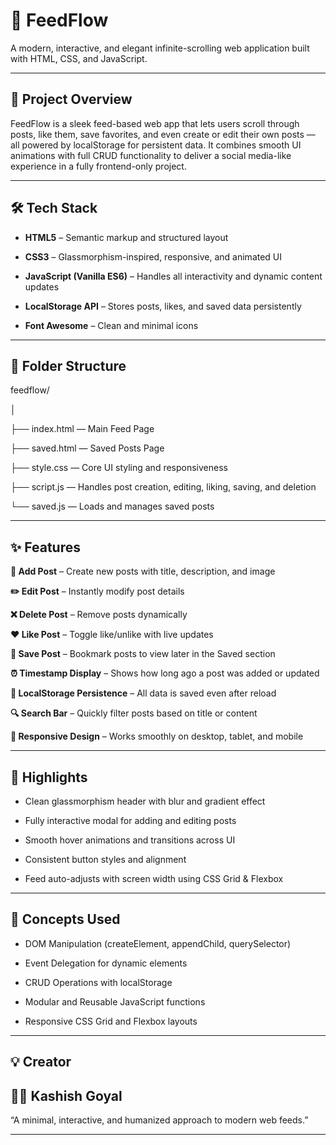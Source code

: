 # 📰 FeedFlow

A modern, interactive, and elegant infinite-scrolling web application built with HTML, CSS, and JavaScript.

---

## 🚀 Project Overview


FeedFlow is a sleek feed-based web app that lets users scroll through posts, like them, save favorites, and even create or edit their own posts — all powered by localStorage for persistent data.
It combines smooth UI animations with full CRUD functionality to deliver a social media-like experience in a fully frontend-only project.

---

## 🛠️ Tech Stack

- **HTML5** –  Semantic markup and structured layout

- **CSS3** – Glassmorphism-inspired, responsive, and animated UI

- **JavaScript (Vanilla ES6)** – Handles all interactivity and dynamic content updates

- **LocalStorage API** – Stores posts, likes, and saved data persistently

- **Font Awesome** – Clean and minimal icons

---

## 📂 Folder Structure

feedflow/

│

├── index.html — Main Feed Page

├── saved.html — Saved Posts Page

├── style.css — Core UI styling and responsiveness

├── script.js — Handles post creation, editing, liking, saving, and deletion

└── saved.js — Loads and manages saved posts

---

## ✨ Features


**📝 Add Post** – Create new posts with title, description, and image


**✏️ Edit Post** – Instantly modify post details


**❌ Delete Post** – Remove posts dynamically


**❤️ Like Post** – Toggle like/unlike with live updates


**💾 Save Post** – Bookmark posts to view later in the Saved section


**⏰ Timestamp Display** – Shows how long ago a post was added or updated


**💾 LocalStorage Persistence** – All data is saved even after reload


**🔍 Search Bar** – Quickly filter posts based on title or content


**📱 Responsive Design** – Works smoothly on desktop, tablet, and mobile

---

## 📌 Highlights

- Clean glassmorphism header with blur and gradient effect

- Fully interactive modal for adding and editing posts

- Smooth hover animations and transitions across UI

- Consistent button styles and alignment

- Feed auto-adjusts with screen width using CSS Grid & Flexbox

---

## 🧠 Concepts Used

- DOM Manipulation (createElement, appendChild, querySelector)

- Event Delegation for dynamic elements

- CRUD Operations with localStorage

- Modular and Reusable JavaScript functions

- Responsive CSS Grid and Flexbox layouts

---

## 💡 Creator

## 👨‍💻 Kashish Goyal

“A minimal, interactive, and humanized approach to modern web feeds.”

---